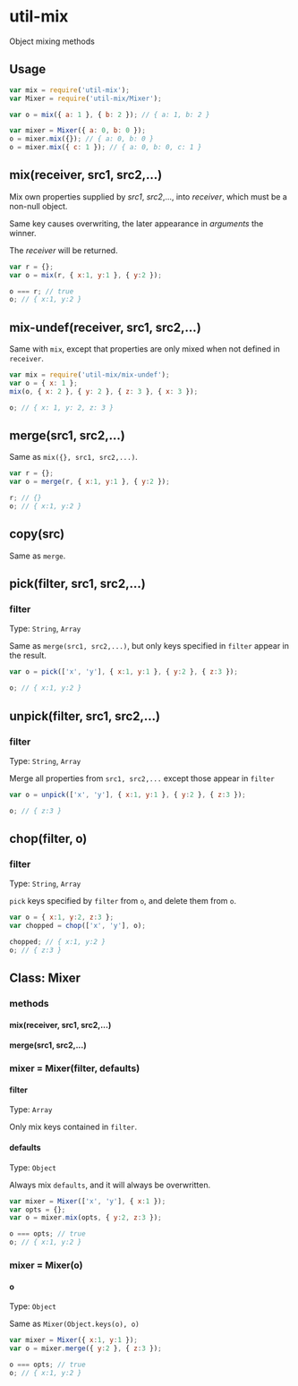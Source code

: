# util-mix
Object mixing methods

## Usage

```javascript
var mix = require('util-mix');
var Mixer = require('util-mix/Mixer');

var o = mix({ a: 1 }, { b: 2 }); // { a: 1, b: 2 }

var mixer = Mixer({ a: 0, b: 0 });
o = mixer.mix({}); // { a: 0, b: 0 }
o = mixer.mix({ c: 1 }); // { a: 0, b: 0, c: 1 }
```

## mix(receiver, src1, src2,...)
Mix own properties supplied by *src1*, *src2*,..., into *receiver*, which must be a non-null object.

Same key causes overwriting, the later appearance in *arguments* the winner.

The *receiver* will be returned.

```javascript
var r = {};
var o = mix(r, { x:1, y:1 }, { y:2 });

o === r; // true
o; // { x:1, y:2 }
```

## mix-undef(receiver, src1, src2,...)
Same with `mix`, except that properties are only mixed when not defined in `receiver`.

```javascript
var mix = require('util-mix/mix-undef');
var o = { x: 1 };
mix(o, { x: 2 }, { y: 2 }, { z: 3 }, { x: 3 });

o; // { x: 1, y: 2, z: 3 }
```

## merge(src1, src2,...)
Same as `mix({}, src1, src2,...)`.

```javascript
var r = {};
var o = merge(r, { x:1, y:1 }, { y:2 });

r; // {}
o; // { x:1, y:2 }
```

## copy(src)
Same as `merge`.

## pick(filter, src1, src2,...)

### filter

Type: `String`, `Array`

Same as `merge(src1, src2,...)`, but only keys specified in `filter` appear in the result.

```javascript
var o = pick(['x', 'y'], { x:1, y:1 }, { y:2 }, { z:3 });

o; // { x:1, y:2 }
```

## unpick(filter, src1, src2,...)

### filter

Type: `String`, `Array`


Merge all properties from  `src1, src2,...` except those appear in `filter`

```javascript
var o = unpick(['x', 'y'], { x:1, y:1 }, { y:2 }, { z:3 });

o; // { z:3 }
```

## chop(filter, o)

### filter

Type: `String`, `Array`

`pick` keys specified by `filter` from `o`, and delete them from `o`.

```javascript
var o = { x:1, y:2, z:3 };
var chopped = chop(['x', 'y'], o);

chopped; // { x:1, y:2 }
o; // { z:3 }
```

## Class: Mixer

### methods

#### mix(receiver, src1, src2,...)

#### merge(src1, src2,...)

### mixer = Mixer(filter, defaults)

#### filter

Type: `Array`

Only mix keys contained in `filter`.

#### defaults

Type: `Object`

Always mix `defaults`, and it will always be overwritten.

```javascript
var mixer = Mixer(['x', 'y'], { x:1 });
var opts = {};
var o = mixer.mix(opts, { y:2, z:3 });

o === opts; // true
o; // { x:1, y:2 }
```

### mixer = Mixer(o)

#### o

Type: `Object`

Same as `Mixer(Object.keys(o), o)`

```javascript
var mixer = Mixer({ x:1, y:1 });
var o = mixer.merge({ y:2 }, { z:3 });

o === opts; // true
o; // { x:1, y:2 }
```

